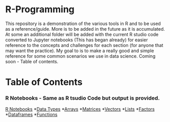 # R-Programming
This repository is a demonstration of the various tools in R and to be used as a reference/guide. More is to be added in the future as it is accumulated. At some an additional folder will be added with the current R studio code converted to Jupyter notebooks (This has began already) for easier reference to the concepts and challenges for each section (for anyone that may want the practice). My goal to is to make a really good and simple reference for some common scenarios we use in data science. Coming soon - Table of contents.


# Table of Contents

### R Notebooks - Same as R tsudio Code but output is provided.
[R Notebooks](https://github.com/jkenney0501/R-Programming/tree/master/R-Notebooks)
*[Data Types](https://github.com/jkenney0501/R-Programming/blob/master/R-Notebooks/Data%20Types%20Notebook%20in%20R.ipynb)
*[Arrays](https://github.com/jkenney0501/R-Programming/blob/master/R-Notebooks/Arrays%20in%20R%20Notebook.ipynb)
*[Matrices](https://github.com/jkenney0501/R-Programming/blob/master/R-Notebooks/Matrix%20Notebook%20in%20R.ipynb)
*[Vectors](https://github.com/jkenney0501/R-Programming/blob/master/R-Notebooks/Vectors%20in%20R%20Notebook%20Examples.ipynb)
*[Lists](https://github.com/jkenney0501/R-Programming/blob/master/R-Notebooks/Lists%20Notebook%20in%20R.ipynb)
*[Factors]()
*[Dataframes](https://github.com/jkenney0501/R-Programming/blob/master/R-Notebooks/Dataframes%20Notebook%20in%20R.ipynb)
*[Functions](https://github.com/jkenney0501/R-Programming/blob/master/R-Notebooks/Functions-For-While-If-Else%20Notebook%20in%20R.ipynb)